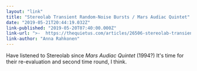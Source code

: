 ```yaml
---
layout: "link"
title: "Stereolab Transient Random-Noise Bursts / Mars Audiac Quintet"
date: "2019-05-21T20:44:19.032Z"
link-published: "2019-05-20T07:40:00.000Z"
link-url: ">-  https://thequietus.com/articles/26506-stereolab-transient-random-noise-bursts-mars-audiac-quintet-reissues-review"
link-author: "Anna Rahkonen"
---
```


Have listened to Stereolab since <cite>Mars Audiac Quintet</cite> (1994?) It's time for their re-evaluation and second time round, I think.
